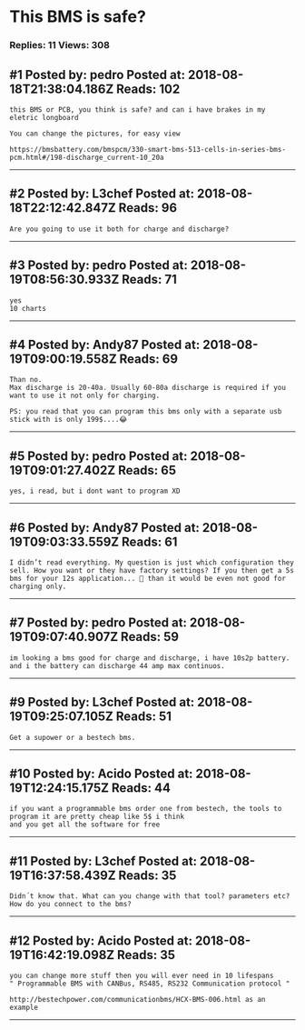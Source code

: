 # This BMS is safe?

### Replies: 11 Views: 308

## \#1 Posted by: pedro Posted at: 2018-08-18T21:38:04.186Z Reads: 102

```
this BMS or PCB, you think is safe? and can i have brakes in my eletric longboard

You can change the pictures, for easy view

https://bmsbattery.com/bmspcm/330-smart-bms-513-cells-in-series-bms-pcm.html#/198-discharge_current-10_20a
```

---
## \#2 Posted by: L3chef Posted at: 2018-08-18T22:12:42.847Z Reads: 96

```
Are you going to use it both for charge and discharge?
```

---
## \#3 Posted by: pedro Posted at: 2018-08-19T08:56:30.933Z Reads: 71

```
yes
10 charts
```

---
## \#4 Posted by: Andy87 Posted at: 2018-08-19T09:00:19.558Z Reads: 69

```
Than no.
Max discharge is 20-40a. Usually 60-80a discharge is required if you want to use it not only for charging.

PS: you read that you can program this bms only with a separate usb stick with is only 199$....😂
```

---
## \#5 Posted by: pedro Posted at: 2018-08-19T09:01:27.402Z Reads: 65

```
yes, i read, but i dont want to program XD
```

---
## \#6 Posted by: Andy87 Posted at: 2018-08-19T09:03:33.559Z Reads: 61

```
I didn’t read everything. My question is just which configuration they sell. How you want or they have factory settings? If you then get a 5s bms for your 12s application... 🤔 than it would be even not good for charging only.
```

---
## \#7 Posted by: pedro Posted at: 2018-08-19T09:07:40.907Z Reads: 59

```
im looking a bms good for charge and discharge, i have 10s2p battery. and i the battery can discharge 44 amp max continuos.
```

---
## \#9 Posted by: L3chef Posted at: 2018-08-19T09:25:07.105Z Reads: 51

```
Get a supower or a bestech bms.
```

---
## \#10 Posted by: Acido Posted at: 2018-08-19T12:24:15.175Z Reads: 44

```
if you want a programmable bms order one from bestech, the tools to program it are pretty cheap like 5$ i think
and you get all the software for free
```

---
## \#11 Posted by: L3chef Posted at: 2018-08-19T16:37:58.439Z Reads: 35

```
Didn´t know that. What can you change with that tool? parameters etc? How do you connect to the bms?
```

---
## \#12 Posted by: Acido Posted at: 2018-08-19T16:42:19.098Z Reads: 35

```
you can change more stuff then you will ever need in 10 lifespans
" Programmable BMS with CANBus, RS485, RS232 Communication protocol "

http://bestechpower.com/communicationbms/HCX-BMS-006.html as an example
```

---
